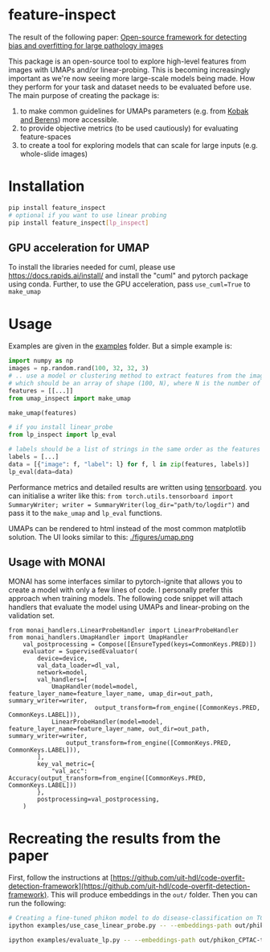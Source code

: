 # feature-inspect

The result of the following paper: [Open-source framework for detecting bias and overfitting for large pathology images](https://arxiv.org/abs/2503.01827)


This package is an open-source tool to explore high-level features from images with UMAPs and/or linear-probing.
This is becoming increasingly important as we're now seeing more large-scale models being made. 
How they perform for your task and dataset needs to be evaluated before use.
The main purpose of creating the package is:  
1. to make common guidelines for UMAPs parameters (e.g. from [Kobak and Berens](https://www.nature.com/articles/s41467-019-13056-x)) more accessible.
2. to provide objective metrics (to be used cautiously) for evaluating feature-spaces
3. to create a tool for exploring models that can scale for large inputs (e.g. whole-slide images)

# Installation
```bash
pip install feature_inspect
# optional if you want to use linear probing
pip install feature_inspect[lp_inspect]
```

## GPU acceleration for UMAP
To install the libraries needed for cuml, please use https://docs.rapids.ai/install/ and install the "cuml" and pytorch package using conda. Further, to use the GPU acceleration, pass `use_cuml=True` to `make_umap`

# Usage
Examples are given in the [examples](examples) folder. But a simple example is:

```python
import numpy as np
images = np.random.rand(100, 32, 32, 3)
# .. use a model or clustering method to extract features from the images
# which should be an array of shape (100, N), where N is the number of features
features = [[...]]
from umap_inspect import make_umap

make_umap(features)

# if you install linear_probe
from lp_inspect import lp_eval

# labels should be a list of strings in the same order as the features
labels = [...]
data = [{"image": f, "label": l} for f, l in zip(features, labels)]
lp_eval(data=data)
```
Performance metrics and detailed results are written using [tensorboard](https://www.tensorflow.org/tensorboard).
you can initialise a writer like this: `from torch.utils.tensorboard import SummaryWriter; writer = SummaryWriter(log_dir="path/to/logdir")`
and pass it to the `make_umap` and `lp_eval` functions.

UMAPs can be rendered to html instead of the most common matplotlib solution.
The UI looks similar to this:
[./figures/umap.png](./figures/umap.png)

## Usage with MONAI
MONAI has some interfaces similar to pytorch-ignite that allows you to create a model with only a few lines of code.
I personally prefer this approach when training models. The following code snippet will attach handlers that evaluate the model using UMAPs and linear-probing on the validation set.
```
from monai_handlers.LinearProbeHandler import LinearProbeHandler
from monai_handlers.UmapHandler import UmapHandler
    val_postprocessing = Compose([EnsureTyped(keys=CommonKeys.PRED)])
    evaluator = SupervisedEvaluator(
        device=device,
        val_data_loader=dl_val,
        network=model,
        val_handlers=[
            UmapHandler(model=model, feature_layer_name=feature_layer_name, umap_dir=out_path, summary_writer=writer,
                        output_transform=from_engine([CommonKeys.PRED, CommonKeys.LABEL])),
            LinearProbeHandler(model=model, feature_layer_name=feature_layer_name, out_dir=out_path, summary_writer=writer,
                output_transform=from_engine([CommonKeys.PRED, CommonKeys.LABEL])),
        ],
        key_val_metric={
            "val_acc": Accuracy(output_transform=from_engine([CommonKeys.PRED, CommonKeys.LABEL]))
        },
        postprocessing=val_postprocessing,
    )
```

# Recreating the results from the paper
First, follow the instructions at [https://github.com/uit-hdl/code-overfit-detection-framework](https://github.com/uit-hdl/code-overfit-detection-framework).
This will produce embeddings in the `out/` folder. Then you can run the following:

```bash
# Creating a fine-tuned phikon model to do disease-classification on TCGA-LUSC
ipython examples/use_case_linear_probe.py -- --embeddings-path out/phikon_TCGA_LUSC-tiles_embedding.zarr/ --label-file out/tcga-tile-annotations.csv --label-key disease --out-dir out_phikon_lp_disease --epochs 20 --batch-size 256

ipython examples/evaluate_lp.py -- --embeddings-path out/phikon_CPTAC-tiles_embedding.zarr/ --label-file out/cptac-tile-annotations.csv --label-key disease --out-dir out_phikon_lp_disease --model-dir out_phikon_lp_disease --tensorboard-name cptac 
```
